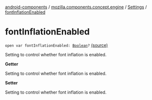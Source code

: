 [android-components](../../index.md) / [mozilla.components.concept.engine](../index.md) / [Settings](index.md) / [fontInflationEnabled](./font-inflation-enabled.md)

# fontInflationEnabled

`open var fontInflationEnabled: `[`Boolean`](https://kotlinlang.org/api/latest/jvm/stdlib/kotlin/-boolean/index.html)`?` [(source)](https://github.com/mozilla-mobile/android-components/blob/master/components/concept/engine/src/main/java/mozilla/components/concept/engine/Settings.kt#L166)

Setting to control whether font inflation is enabled.

**Getter**

Setting to control whether font inflation is enabled.

**Setter**

Setting to control whether font inflation is enabled.

